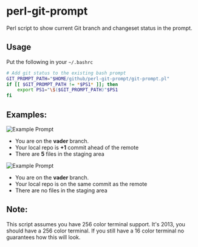 perl-git-prompt
===============

Perl script to show current Git branch and changeset status in the prompt.

## Usage

Put the following in your `~/.bashrc`

~~~bash
# Add git status to the existing bash prompt
GIT_PROMPT_PATH="$HOME/github/perl-git-prompt/git-prompt.pl"
if [[ $GIT_PROMPT_PATH != *$PS1* ]]; then
    export PS1="\$($GIT_PROMPT_PATH)"$PS1
fi
~~~

Examples:
---------
![Example Prompt](http://www.perturb.org/images/git-prompt-1.png)

* You are on the **vader** branch.
* Your local repo is **+1** commit ahead of the remote
* There are **5** files in the staging area

![Example Prompt](http://www.perturb.org/images/git-prompt-2.png)

* You are on the **vader** branch.
* Your local repo is on the same commit as the remote
* There are no files in the staging area

Note:
-----
This script assumes you have 256 color terminal support. It's 2013, you
should have a 256 color terminal. If you still have a 16 color terminal
no guarantees how this will look.
